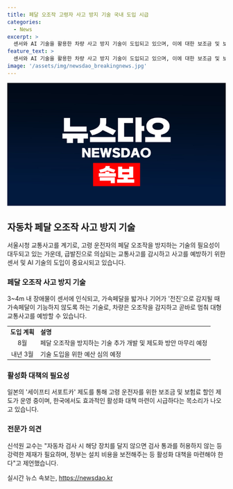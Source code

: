 ```yaml
---
title: 페달 오조작 고령자 사고 방지 기술 국내 도입 시급
categories:
  - News
excerpt: >
  센서와 AI 기술을 활용한 차량 사고 방지 기술이 도입되고 있으며, 이에 대한 보조금 및 보험료 할인 등의 대책을 모색하고 있는데 이에 대해 전문가들은 도입 활성화 대책이 필요하다고 강조하고 있습니다. 이러한 기술은 차량이 센서에 장애물을 감지할 경우 가속페달이 동작하지 않도록 하는 방식으로 작동하여 고령 운전자의 오조작을 방지할 수 있습니다. 국내에서도 해당 기술의 도입이 논의되고 있으며, 활성화를 위해 효과적인 대책이 필요하다는 목소리도 있습니다. 이에 일본의 세이프티 서포트카 제도를 예시로 들면서, 관련 제재와 보조금 지급을 통해 도입을 촉진하는 방안이 제안되고 있습니다.
feature_text: >
  센서와 AI 기술을 활용한 차량 사고 방지 기술이 도입되고 있으며, 이에 대한 보조금 및 보험료 할인 등의 대책을 모색하고 있는데 이에 대해 전문가들은 도입 활성화 대책이 필요하다고 강조하고 있습니다. 이러한 기술은 차량이 센서에 장애물을 감지할 경우 가속페달이 동작하지 않도록 하는 방식으로 작동하여 고령 운전자의 오조작을 방지할 수 있습니다. 국내에서도 해당 기술의 도입이 논의되고 있으며, 활성화를 위해 효과적인 대책이 필요하다는 목소리도 있습니다. 이에 일본의 세이프티 서포트카 제도를 예시로 들면서, 관련 제재와 보조금 지급을 통해 도입을 촉진하는 방안이 제안되고 있습니다.
image: '/assets/img/newsdao_breakingnews.jpg'
---
```


<p><img src="/assets/img/newsdao_breakingnews.jpg" alt="flaretime 속보" /></p>

<h2 data-ke-size="size26">자동차 페달 오조작 사고 방지 기술</h2>

<p data-ke-size="size16">서울시청 교통사고를 계기로, 고령 운전자의 페달 오조작을 방지하는 기술의 필요성이 대두되고 있는 가운데, 급발진으로 의심되는 교통사고를 감시하고 사고를 예방하기 위한 센서 및 AI 기술의 도입이 중요시되고 있습니다.</p>

<h3><b>페달 오조작 사고 방지 기술</b></h3>

<p data-ke-size="size16">3~4m 내 장애물이 센서에 인식되고, 가속페달을 밟거나 기어가 '전진'으로 감지될 때 가속페달이 기능하지 않도록 하는 기술로, 차량은 오조작을 감지하고 곧바로 멈춰 대형 교통사고를 예방할 수 있습니다.</p>

<table>
    <tr>
        <td style="text-align: center; height: 17px;"><b>도입 계획</b></td>
        <td style="height: 17px;"><b>설명</b></td>
    </tr>
    <tr>
        <td style="text-align: center; height: 17px;">8월</td>
        <td style="height: 17px;">페달 오조작을 방지하는 기술 추가 개발 및 제도화 방안 마무리 예정</td>
    </tr>
    <tr>
        <td style="text-align: center; height: 17px;">내년 3월</td>
        <td style="height: 17px;">기술 도입을 위한 예산 심의 예정</td>
    </tr>
</table>

<h3><b>활성화 대책의 필요성</b></h3>

<p data-ke-size="size16">일본의 '세이프티 서포트카' 제도를 통해 고령 운전자를 위한 보조금 및 보험료 할인 제도가 운영 중이며, 한국에서도 효과적인 활성화 대책 마련이 시급하다는 목소리가 나오고 있습니다.</p> 

<h3><b>전문가 의견</b></h3>

<p data-ke-size="size16">신석원 교수는 "자동차 검사 시 해당 장치를 달지 않으면 검사 통과를 허용하지 않는 등 강력한 제재가 필요하며, 정부는 설치 비용을 보전해주는 등 활성화 대책을 마련해야 한다"고 제언했습니다.</p>
실시간 뉴스 속보는, <a href="https://newsdao.kr" rel="dofollow">https://newsdao.kr</a>


